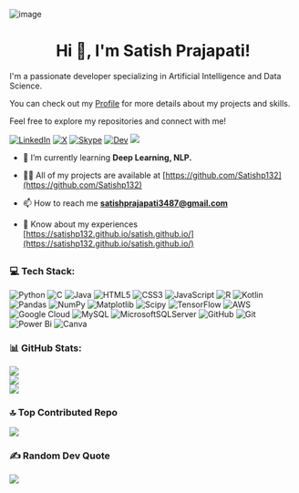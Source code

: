 ![image](https://github.com/user-attachments/assets/9b9700a4-4c15-4d5e-8218-d6464f9b2fd6)

<h1 align="center">Hi 👋, I'm Satish Prajapati! </h1>
I'm a passionate developer specializing in Artificial Intelligence and Data Science.

You can check out my [Profile](https://satishp132.github.io/satish.github.io/) for more details about my projects and skills.

Feel free to explore my repositories and connect with me!

[![LinkedIn](https://img.shields.io/badge/LinkedIn-0077B5)](https://www.linkedin.com/in/satish132)
[![X](https://img.shields.io/badge/X-black)](https://x.com/satishp132) 
[![Skype](https://img.shields.io/badge/Skype-brightgreen)](https://join.skype.com/invite/WLbN90G1NGJO)
[![Dev](https://img.shields.io/badge/Dev-black)](https://dev.to/satishp132)
[![](https://visitcount.itsvg.in/api?id=Satishp132&icon=2&color=12)](https://visitcount.itsvg.in)
 

- 🌱 I’m currently learning **Deep Learning, NLP.**

- 👨‍💻 All of my projects are available at [https://github.com/Satishp132](https://github.com/Satishp132)

- 📫 How to reach me **satishprajapati3487@gmail.com**

- 📄 Know about my experiences [https://satishp132.github.io/satish.github.io/](https://satishp132.github.io/satish.github.io/)

<h2 align="center"> </h2>

### 💻 Tech Stack:
![Python](https://img.shields.io/badge/python-3670A0?style=flat&logo=python&logoColor=ffdd54) ![C](https://img.shields.io/badge/c-%2300599C.svg?style=flat&logo=c&logoColor=white) ![Java](https://img.shields.io/badge/java-%23ED8B00.svg?style=flat&logo=openjdk&logoColor=white) ![HTML5](https://img.shields.io/badge/html5-%23E34F26.svg?style=flat&logo=html5&logoColor=white) ![CSS3](https://img.shields.io/badge/css3-%231572B6.svg?style=flat&logo=css3&logoColor=white) ![JavaScript](https://img.shields.io/badge/javascript-%23323330.svg?style=flat&logo=javascript&logoColor=%23F7DF1E) ![R](https://img.shields.io/badge/r-%23276DC3.svg?style=flat&logo=r&logoColor=white) ![Kotlin](https://img.shields.io/badge/kotlin-%237F52FF.svg?style=flat&logo=kotlin&logoColor=white) ![Pandas](https://img.shields.io/badge/pandas-%23150458.svg?style=flat&logo=pandas&logoColor=white) ![NumPy](https://img.shields.io/badge/numpy-%23013243.svg?style=flat&logo=numpy&logoColor=white) ![Matplotlib](https://img.shields.io/badge/Matplotlib-%23ffffff.svg?style=flat&logo=Matplotlib&logoColor=black) ![Scipy](https://img.shields.io/badge/SciPy-%230C55A5.svg?style=flat&logo=scipy&logoColor=%white) ![TensorFlow](https://img.shields.io/badge/TensorFlow-%23FF6F00.svg?style=flat&logo=TensorFlow&logoColor=white) ![AWS](https://img.shields.io/badge/AWS-%23FF9900.svg?style=flat&logo=amazon-aws&logoColor=white) ![Google Cloud](https://img.shields.io/badge/GoogleCloud-%234285F4.svg?style=flat&logo=google-cloud&logoColor=white) ![MySQL](https://img.shields.io/badge/mysql-4479A1.svg?style=flat&logo=mysql&logoColor=white) ![MicrosoftSQLServer](https://img.shields.io/badge/Microsoft%20SQL%20Server-CC2927?style=flat&logo=microsoft%20sql%20server&logoColor=white) ![GitHub](https://img.shields.io/badge/github-%23121011.svg?style=flat&logo=github&logoColor=white) ![Git](https://img.shields.io/badge/git-%23F05033.svg?style=flat&logo=git&logoColor=white) ![Power Bi](https://img.shields.io/badge/power_bi-F2C811?style=flat&logo=powerbi&logoColor=black) ![Canva](https://img.shields.io/badge/Canva-%2300C4CC.svg?style=flat&logo=Canva&logoColor=white)

### 📊 GitHub Stats:
![](https://github-readme-stats.vercel.app/api?username=Satishp132&theme=dark&hide_border=false&include_all_commits=true&count_private=false)<br/>
![](https://github-readme-streak-stats.herokuapp.com/?user=Satishp132&theme=dark&hide_border=false)<br/>
![](https://github-readme-stats.vercel.app/api/top-langs/?username=Satishp132&theme=dark&hide_border=false&include_all_commits=true&count_private=false&layout=compact)

### 🔝 Top Contributed Repo
![](https://github-contributor-stats.vercel.app/api?username=Satishp132&limit=5&theme=dark&combine_all_yearly_contributions=true)

### ✍️ Random Dev Quote
![](https://quotes-github-readme.vercel.app/api?type=vetical&theme=tokyonight)
